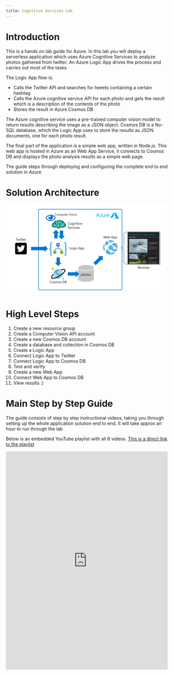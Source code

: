 ```yaml
---
title: Cognitive Services Lab
---
```


# Introduction
This is a hands on lab guide for Azure. In this lab you will deploy a serverless application which uses Azure Cognitive Services to analyze photos gathered from twitter. An Azure Logic App drives the process and carries out most of the tasks. 

The Logic App flow is:
- Calls the Twitter API and searches for tweets containing a certain hashtag
- Calls the Azure cognitive service API for each photo and gets the result which is a description of the contents of the photo
- Stores the result in Azure Cosmos DB

The Azure cognitive service uses a pre-trained computer vision model to return results describing the image as a JSON object. Cosmos DB is a No-SQL database, which the Logic App uses to store the results as JSON documents, one for each photo result.

The final part of the application is a simple web app, written in Node.js. This web app is hosted in Azure as an Web App Service, it connects to Cosmos DB and displays the photo analysis results as a simple web page.

The guide steps through deploying and configuring the complete end to end solution in Azure

# Solution Architecture
![arch](arch.png)


# High Level Steps
1. Create a new resource group
2. Create a Computer Vision API account
3. Create a new Cosmos DB account
4. Create a database and collection in Cosmos DB
5. Create a Logic App
6. Connect Logic App to Twitter
7. Connect Logic App to Cosmos DB 
8. Test and verify
9. Create a new Web App
10. Connect Web App to Cosmos DB
11. View results :)


# Main Step by Step Guide
The guide consists of step by step instructional videos, taking you through setting up the whole application solution end to end. It will take approx an hour to run through the lab

Below is an embedded YouTube playlist with all 8 videos. [This is a direct link to the playlist](https://www.youtube.com/playlist?list=PLhnSSylQTB-nVzRyAYJm8oe1VaVL9C7yW)

<iframe width="100%" height="680" src="https://www.youtube.com/embed/videoseries?list=PLhnSSylQTB-nVzRyAYJm8oe1VaVL9C7yW" frameborder="0" allow="autoplay; encrypted-media" allowfullscreen></iframe>
